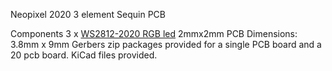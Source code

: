 Neopixel 2020 3 element Sequin PCB

Components 
3 x [WS2812-2020 RGB led](https://www.adafruit.com/product/4684)  2mmx2mm
PCB Dimensions: 3.8mm x 9mm
Gerbers zip packages provided for a single PCB board and a 20 pcb board. 
KiCad files provided. 


